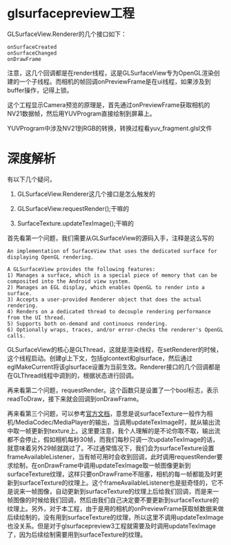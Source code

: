 # glsurfacepreview工程

GLSurfaceView.Renderer的几个接口如下：

```
onSurfaceCreated
onSurfaceChanged
onDrawFrame
```

注意，这几个回调都是在render线程，这是GLSurfaceView专为OpenGL渲染创建的一个子线程。而相机的帧回调onPreviewFrame是在ui线程，如果涉及到buffer操作，记得上锁。

这个工程显示Camera预览的原理是，首先通过onPreviewFrame获取相机的NV21数据帧，然后用YUVProgram直接绘制到屏幕上。

YUVProgram中涉及NV21到RGB的转换，转换过程看yuv_fragment.glsl文件



# 深度解析

有以下几个疑问，

1. GLSurfaceView.Renderer这几个接口是怎么触发的

2. GLSurfaceView.requestRender();干嘛的

3. SurfaceTexture.updateTexImage();干嘛的

首先看第一个问题，我们需要从GLSurfaceView的源码入手，注释是这么写的

```
An implementation of SurfaceView that uses the dedicated surface for displaying OpenGL rendering.

A GLSurfaceView provides the following features:
1) Manages a surface, which is a special piece of memory that can be composited into the Android view system.
2) Manages an EGL display, which enables OpenGL to render into a surface.
3) Accepts a user-provided Renderer object that does the actual rendering.
4) Renders on a dedicated thread to decouple rendering performance from the UI thread.
5) Supports both on-demand and continuous rendering.
6) Optionally wraps, traces, and/or error-checks the renderer's OpenGL calls.
```

GLSurfaceView的核心是GLThread，这就是渲染线程，在setRenderer的时候，这个线程启动。创建gl上下文，包括glcontext和glsurface，然后通过eglMakeCurrent将该glsurface设置为当前生效。Renderer接口的几个回调都是在GLThread线程中调到的，根据状态进行回调。

再来看第二个问题，requestRender。这个函数只是设置了一个bool标志，表示readToDraw，接下来就会回调到onDrawFrame。

再来看第三个问题，可以参考[官方文档](https://developer.android.com/reference/android/graphics/SurfaceTexture)，意思是说surfaceTexture一般作为相机/MediaCodec/MediaPlayer的输出，当调用updateTexImage时，就从输出流中取一帧更新到texture上。这里要注意，我个人理解的是不论你取不取，输出流都不会停止，假如相机每秒30帧，而我们每秒只调一次updateTexImage的话，就意味着另外29帧就跳过了。不过通常情况下，我们会为surfaceTexture设置frameAvailableListener，当有帧可用时会收到回调，此时调用requestRender要求绘制，在onDrawFrame中调用updateTexImage取一帧图像更新到surfaceTexture纹理，这样只要onDrawFrame不阻塞，相机的每一帧都能及时更新到surfaceTexture的纹理上。这个frameAvailableListener也是挺奇怪的，它不是说来一帧图像，自动更新到surfaceTexture的纹理上后给我们回调，而是来一帧图像的时候给我们回调，然后由我们自己决定要不要更新到surfaceTexture的纹理上。另外，对于本工程，由于是用的相机的onPreviewFrame获取帧数据来做后续绘制的，没有用到surfaceTexture的纹理，所以这里不调用updateTexImage也没关系。但是对于glsurfacepreview3工程就需要及时调用updateTexImage了，因为后续绘制需要用到surfaceTexture的纹理。

